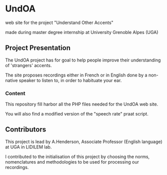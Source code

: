 # UndOA
web site for the project "Understand Other Accents"

made during master degree internship at University Grenoble Alpes (UGA)

## Project Presentation
The UndOA project has for goal to help people improve their understanding of 'strangers' accents.

The site proposes recordings either in French or in English done by a non-native speaker to listen to, in order to habituate your ear.
### Content
This repository fill harbor all the PHP files needed for the UndOA web site.

You will also find a modified version of the "speech rate" praat script.
## Contributors
This project is lead by A.Henderson, Associate Professor (English language) at UGA in LIDILEM lab.

I contributed to the initialisation of this project by choosing the norms, nomenclatures and methodologies to be used for processing our recordings.
